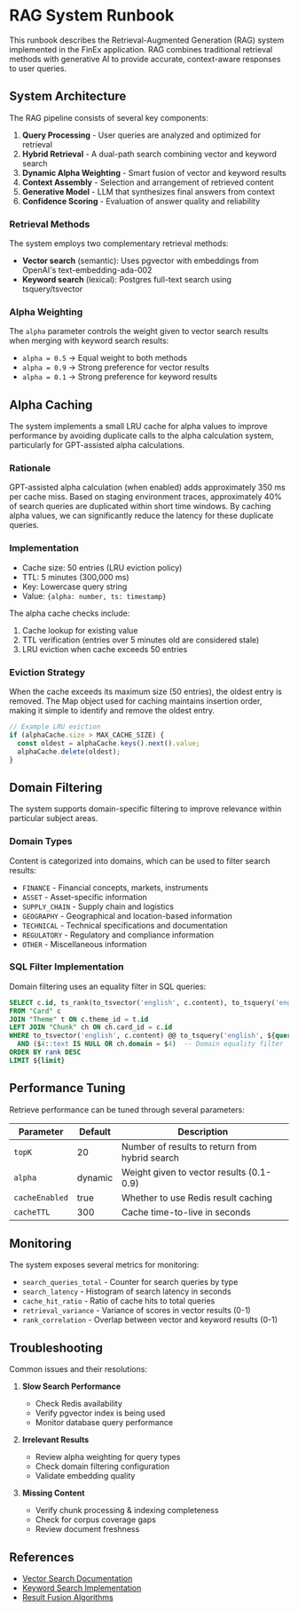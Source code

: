 # RAG System Runbook

This runbook describes the Retrieval-Augmented Generation (RAG) system implemented in the FinEx application. RAG combines traditional retrieval methods with generative AI to provide accurate, context-aware responses to user queries.

## System Architecture

The RAG pipeline consists of several key components:

1. **Query Processing** - User queries are analyzed and optimized for retrieval
2. **Hybrid Retrieval** - A dual-path search combining vector and keyword search
3. **Dynamic Alpha Weighting** - Smart fusion of vector and keyword results
4. **Context Assembly** - Selection and arrangement of retrieved content
5. **Generative Model** - LLM that synthesizes final answers from context
6. **Confidence Scoring** - Evaluation of answer quality and reliability

### Retrieval Methods

The system employs two complementary retrieval methods:

- **Vector search** (semantic): Uses pgvector with embeddings from OpenAI's text-embedding-ada-002
- **Keyword search** (lexical): Postgres full-text search using tsquery/tsvector

### Alpha Weighting

The `alpha` parameter controls the weight given to vector search results when merging with keyword search results:

- `alpha = 0.5` → Equal weight to both methods
- `alpha = 0.9` → Strong preference for vector results
- `alpha = 0.1` → Strong preference for keyword results

## Alpha Caching

The system implements a small LRU cache for alpha values to improve performance by avoiding duplicate calls to the alpha calculation system, particularly for GPT-assisted alpha calculations.

### Rationale

GPT-assisted alpha calculation (when enabled) adds approximately 350 ms per cache miss. Based on staging environment traces, approximately 40% of search queries are duplicated within short time windows. By caching alpha values, we can significantly reduce the latency for these duplicate queries.

### Implementation

- Cache size: 50 entries (LRU eviction policy)
- TTL: 5 minutes (300,000 ms)
- Key: Lowercase query string
- Value: `{alpha: number, ts: timestamp}`

The alpha cache checks include:
1. Cache lookup for existing value
2. TTL verification (entries over 5 minutes old are considered stale)
3. LRU eviction when cache exceeds 50 entries

### Eviction Strategy

When the cache exceeds its maximum size (50 entries), the oldest entry is removed. The Map object used for caching maintains insertion order, making it simple to identify and remove the oldest entry.

```typescript
// Example LRU eviction
if (alphaCache.size > MAX_CACHE_SIZE) {
  const oldest = alphaCache.keys().next().value;
  alphaCache.delete(oldest);
}
```

## Domain Filtering

The system supports domain-specific filtering to improve relevance within particular subject areas.

### Domain Types

Content is categorized into domains, which can be used to filter search results:

- `FINANCE` - Financial concepts, markets, instruments
- `ASSET` - Asset-specific information
- `SUPPLY_CHAIN` - Supply chain and logistics
- `GEOGRAPHY` - Geographical and location-based information
- `TECHNICAL` - Technical specifications and documentation
- `REGULATORY` - Regulatory and compliance information
- `OTHER` - Miscellaneous information

### SQL Filter Implementation

Domain filtering uses an equality filter in SQL queries:

```sql
SELECT c.id, ts_rank(to_tsvector('english', c.content), to_tsquery('english', ${query})) as rank
FROM "Card" c
JOIN "Theme" t ON c.theme_id = t.id
LEFT JOIN "Chunk" ch ON ch.card_id = c.id
WHERE to_tsvector('english', c.content) @@ to_tsquery('english', ${query})
  AND ($4::text IS NULL OR ch.domain = $4)  -- Domain equality filter
ORDER BY rank DESC
LIMIT ${limit}
```

## Performance Tuning

Retrieve performance can be tuned through several parameters:

| Parameter | Default | Description |
|-----------|---------|-------------|
| `topK` | 20 | Number of results to return from hybrid search |
| `alpha` | dynamic | Weight given to vector results (0.1-0.9) |
| `cacheEnabled` | true | Whether to use Redis result caching |
| `cacheTTL` | 300 | Cache time-to-live in seconds |

## Monitoring

The system exposes several metrics for monitoring:

- `search_queries_total` - Counter for search queries by type
- `search_latency` - Histogram of search latency in seconds
- `cache_hit_ratio` - Ratio of cache hits to total queries
- `retrieval_variance` - Variance of scores in vector results (0-1)
- `rank_correlation` - Overlap between vector and keyword results (0-1)

## Troubleshooting

Common issues and their resolutions:

1. **Slow Search Performance**
   - Check Redis availability
   - Verify pgvector index is being used
   - Monitor database query performance

2. **Irrelevant Results**
   - Review alpha weighting for query types
   - Check domain filtering configuration
   - Validate embedding quality

3. **Missing Content**
   - Verify chunk processing & indexing completeness
   - Check for corpus coverage gaps
   - Review document freshness

## References

- [Vector Search Documentation](../api/vector-search.md)
- [Keyword Search Implementation](../api/keyword-search.md)
- [Result Fusion Algorithms](../api/fusion-algorithms.md)
